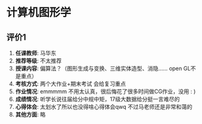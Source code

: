 # 计算机图形学

## 评价1

1. **任课教师**: 马华东
2. **推荐等级**: 不太推荐
3. **授课内容**: 偏算法？（图形生成与变换、三维实体造型、消隐…… open GL不是重点）
4. **考核方式**: 两个大作业+期末考试  会给复习重点
5. **作业情况**: emmmmm 不用太认真，很后悔花了很多时间做CG作业，没用 : )
6. **成绩情况**: 听学长说往届给分中规中矩，17级大数据给分挺一言难尽的
7. **心得体会**: 太划水了所以也没得啥心得体会qwq 不过马老师还是非常和蔼的
8. **其他方面**: 略

